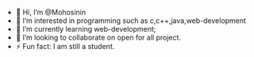 - 👋 Hi, I’m @Mohosinin
- 👀 I’m interested in programming such as c,c++,java,web-development
- 🌱 I’m currently learning web-development;
- 💞️ I’m looking to collaborate on open for all project.
- ⚡ Fun fact: I am still a  student.

<!---
Mohosinin/Mohosinin is a ✨ special ✨ repository because its `README.md` (this file) appears on your GitHub profile.
You can click the Preview link to take a look at your changes.
--->
